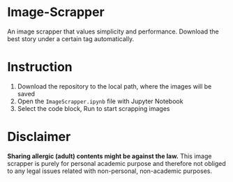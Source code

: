 # Image-Scrapper
An image scrapper that values simplicity and performance. Download the best story under a certain tag automatically.

# Instruction
1. Download the repository to the local path, where the images will be saved
2. Open the `ImageScrapper.ipynb` file with Jupyter Notebook
3. Select the code block, Run to start scrapping images

# Disclaimer
**Sharing allergic (adult) contents might be against the law.** This image scrapper is purely for personal academic purpose and therefore not obliged to any legal issues related with non-personal, non-academic purposes.

